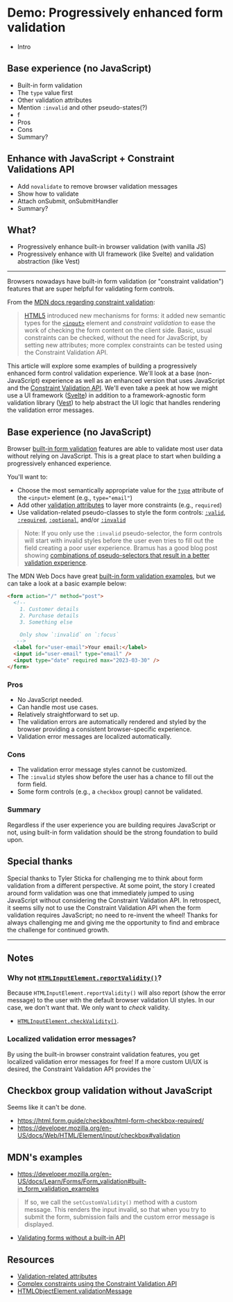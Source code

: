 # Demo: Progressively enhanced form validation

- Intro

## Base experience (no JavaScript)

- Built-in form validation
- The `type` value first
- Other validation attributes
- Mention `:invalid` and other pseudo-states(?)
- f
- Pros
- Cons
- Summary?

## Enhance with JavaScript + Constraint Validations API

- Add `novalidate` to remove browser validation messages
- Show how to validate
- Attach onSubmit, onSubmitHandler
- Summary?

## What?

- Progressively enhance built-in browser validation (with vanilla JS)
- Progressively enhance with UI framework (like Svelte) and validation abstraction (like Vest)

---

Browsers nowadays have built-in form validation (or "constraint validation") features that are super helpful for validating form controls.

From the [MDN docs regarding constraint validation](https://developer.mozilla.org/en-US/docs/Web/HTML/Constraint_validation):

> [HTML5](https://developer.mozilla.org/en-US/docs/Glossary/HTML5) introduced new mechanisms for forms: it added new semantic types for the [`<input>`](https://developer.mozilla.org/en-US/docs/Web/HTML/Element/input) element and _constraint validation_ to ease the work of checking the form content on the client side. Basic, usual constraints can be checked, without the need for JavaScript, by setting new attributes; more complex constraints can be tested using the Constraint Validation API.

This article will explore some examples of building a progressively enhanced form control validation experience. We'll look at a base (non-JavaScript) experience as well as an enhanced version that uses JavaScript and the [Constraint Validation API](https://developer.mozilla.org/en-US/docs/Learn/Forms/Form_validation#validating_forms_using_javascript). We'll even take a peek at how we might use a UI framework ([Svelte](https://svelte.dev/)) in addition to a framework-agnostic form validation library ([Vest](https://vestjs.dev/)) to help abstract the UI logic that handles rendering the validation error messages.

## Base experience (no JavaScript)

Browser [built-in form validation](https://developer.mozilla.org/en-US/docs/Learn/Forms/Form_validation#using_built-in_form_validation) features are able to validate most user data without relying on JavaScript. This is a great place to start when building a progressively enhanced experience.

You'll want to:

- Choose the most semantically appropriate value for the [`type`](https://developer.mozilla.org/en-US/docs/Web/HTML/Element/input#type) attribute of the `<input>` element (e.g., `type="email"`)
- Add other [validation attributes](https://developer.mozilla.org/en-US/docs/Web/HTML/Constraint_validation#validation-related_attributes) to layer more constraints (e.g., `required`)
- Use validation-related pseudo-classes to style the form controls: [`:valid`](https://developer.mozilla.org/en-US/docs/Web/CSS/:valid), [`:required`](https://developer.mozilla.org/en-US/docs/Web/CSS/:required), [`:optional`](https://developer.mozilla.org/en-US/docs/Web/CSS/:optional), and/or [`:invalid`](https://developer.mozilla.org/en-US/docs/Web/CSS/:invalid)

> Note: If you only use the `:invalid` pseudo-selector, the form controls will start with invalid styles before the user even tries to fill out the field creating a poor user experience. Bramus has a good blog post showing [combinations of pseudo-selectors that result in a better validation experience](https://www.bram.us/2021/01/28/form-validation-you-want-notfocusinvalid-not-invalid/).

The MDN Web Docs have great [built-in form validation examples](https://developer.mozilla.org/en-US/docs/Learn/Forms/Form_validation#built-in_form_validation_examples), but we can take a look at a basic example below:

```html
<form action="/" method="post">
  <!-- 
    1. Customer details
    2. Purchase details
    3. Something else

    Only show `:invalid` on `:focus`
   -->
  <label for="user-email">Your email:</label>
  <input id="user-email" type="email" />
  <input type="date" required max="2023-03-30" />
</form>
```

### Pros

- No JavaScript needed.
- Can handle most use cases.
- Relatively straightforward to set up.
- The validation errors are automatically rendered and styled by the browser providing a consistent browser-specific experience.
- Validation error messages are localized automatically.

### Cons

- The validation error message styles cannot be customized.
- The `:invalid` styles show before the user has a chance to fill out the form field.
- Some form controls (e.g., a `checkbox` group) cannot be validated.

### Summary

Regardless if the user experience you are building requires JavaScript or not, using built-in form validation should be the strong foundation to build upon.

## Special thanks

Special thanks to Tyler Sticka for challenging me to think about form validation from a different perspective. At some point, the story I created around form validation was one that immediately jumped to using JavaScript without considering the Constraint Validation API. In retrospect, it seems silly not to use the Constraint Validation API when the form validation requires JavaScript; no need to re-invent the wheel! Thanks for always challenging me and giving me the opportunity to find and embrace the challenge for continued growth.

---

## Notes

### Why not [`HTMLInputElement.reportValidity()`](https://developer.mozilla.org/en-US/docs/Web/API/HTMLInputElement/reportValidity)?

Because `HTMLInputElement.reportValidity()` will also report (show the error message) to the user with the default browser validation UI styles. In our case, we don't want that. We only want to _check_ validity.

- [`HTMLInputElement.checkValidity()`](https://developer.mozilla.org/en-US/docs/Web/API/HTMLInputElement/checkValidity).

### Localized validation error messages?

By using the built-in browser constraint validation features, you get localized validation error messages for free! If a more custom UI/UX is desired, the Constraint Validation API provides the `

## Checkbox group validation without JavaScript

Seems like it can't be done.

- https://html.form.guide/checkbox/html-form-checkbox-required/
- https://developer.mozilla.org/en-US/docs/Web/HTML/Element/input/checkbox#validation

## MDN's examples

- https://developer.mozilla.org/en-US/docs/Learn/Forms/Form_validation#built-in_form_validation_examples

> If so, we call the `setCustomValidity()` method with a custom message. This
> renders the input invalid, so that when you try to submit the form, submission
> fails and the custom error message is displayed.

- [Validating forms without a built-in API](https://developer.mozilla.org/en-US/docs/Learn/Forms/Form_validation#validating_forms_without_a_built-in_api)

## Resources

- [Validation-related attributes](https://developer.mozilla.org/en-US/docs/Web/HTML/Constraint_validation#validation-related_attributes)
- [Complex constraints using the Constraint Validation API](https://developer.mozilla.org/en-US/docs/Web/HTML/Constraint_validation#complex_constraints_using_the_constraint_validation_api)
- [HTMLObjectElement.validationMessage](https://developer.mozilla.org/en-US/docs/Web/API/HTMLObjectElement/validationMessage)
